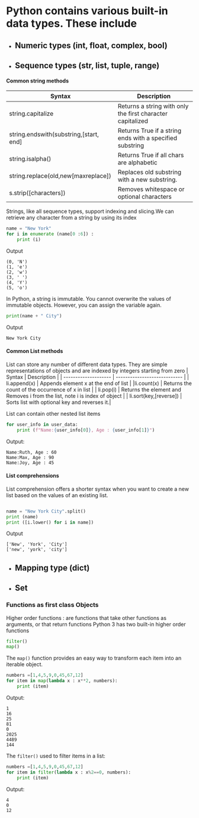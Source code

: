 # Python contains various built-in data types. These include 
- ## Numeric types (int, float, complex, bool)
- ## Sequence types (str, list, tuple, range)
#### Common string methods 
| Syntax              | Description                   |
| -------------------- | ----------------------------  |                                    
| string.capitalize | Returns a string with only the first character capitalized |  
| string.endswith(substring,[start, end] |Returns True if a string ends with a specified substring |
| string.isalpha() | Returns True if all chars are alphabetic |
| string.replace(old,new[maxreplace]) | Replaces old substring with a new substring.|
| s.strip([characters])  | Removes whitespace or optional characters |

Strings, like all sequence types, support indexing and slicing.We can retrieve any character from a string by using its index
```python
name = "New York"
for i in enumerate (name[0 :6]) :
    print (i)
```
Output
```shell
(0, 'N')
(1, 'e')
(2, 'w')
(3, ' ')
(4, 'Y')
(5, 'o')
```
In Python, a string is immutable. You cannot overwrite the values of immutable objects. However, you can assign the variable again.
```python
print(name + " City")
```
Output
```shell
New York City
```
#### Common List methods 
List  can store any number of different data types. They are simple representations of objects and are indexed by integers
starting from zero
| Syntax              | Description                   |
| -------------------- | ----------------------------  | 
| li.append(x) | Appends element x at the end of list |
|li.count(x) | Returns the count of the occurrence of x in list |
| li.pop(i) |  Returns the element and Removes i  from the list, note i is index of object |
| li.sort(key,[reverse]) | Sorts list with optional key and reverses it.|

List can contain other nested list items
```python
for user_info in user_data:
    print (f"Name:{user_info[0]}, Age : {user_info[1]}")
```
Output:
```shell
Name:Ruth, Age : 60
Name:Max, Age : 90
Name:Joy, Age : 45
```
#### List comprehensions
List comprehension offers a shorter syntax when you want to create a new list based on the values of an existing list.
```python

name = "New York City".split()
print (name)
print ([i.lower() for i in name])
```
Output
```shell
['New', 'York', 'City']
['new', 'york', 'city']
```
- ## Mapping type (dict)
- ## Set


### Functions as first class Objects
Higher order functions : are functions that take other functions as arguments, or that return functions
Python 3 has two built-in higher order functions
```python
filter()
map()
```
The `map()` function provides an easy way to transform each item into an iterable object.
```python
numbers =[1,4,5,9,0,45,67,12]
for item in map(lambda x : x**2, numbers):
    print (item)
```
Output:
```shell
1
16
25
81
0
2025
4489
144
```

The `filter()` used to filter items in a list:
```python
numbers =[1,4,5,9,0,45,67,12]
for item in filter(lambda x : x%2==0, numbers):
    print (item)
```
Output:
```shell
4
0
12
```

